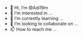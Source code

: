 - 👋 Hi, I’m @Adi19m
- 👀 I’m interested in ...
- 🌱 I’m currently learning ...
- 💞️ I’m looking to collaborate on ...
- 📫 How to reach me ...

<!---
Adi19m/Adi19m is a ✨ special ✨ repository because its `README.md` (this file) appears on your GitHub profile.
You can click the Preview link to take a look at your changes.
--->
